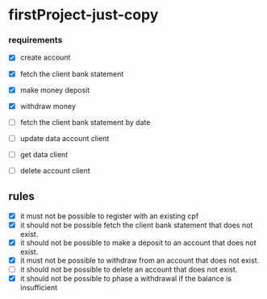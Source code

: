 # firstProject-just-copy

### requirements

- [x] create account
- [x] fetch the client bank statement
- [x] make money deposit
- [x] withdraw money
- [ ] fetch the client bank statement by date
- [ ] update data account client
- [ ] get data client
- [ ] delete account client


## rules

- [x] it must not be possible to register with an existing cpf
- [x] it should not be possible fetch the client bank statement that does not exist.
- [x] it should not be possible to make a deposit to an account that does not exist.
- [x] it must not be possible to withdraw from an account that does not exist.
- [ ] it should not be possible to delete an account that does not exist.
- [x] it should not be possible to phase a withdrawal if the balance is insufficient

